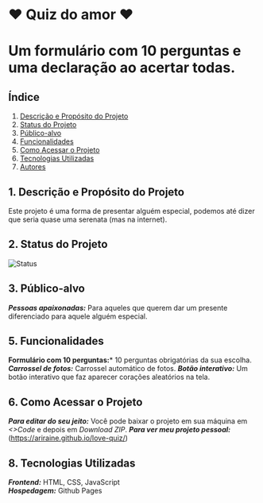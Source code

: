 # ❤️ Quiz do amor ❤️
# Um formulário com 10 perguntas e uma declaração ao acertar todas.

## Índice
1. [Descrição e Propósito do Projeto](#descrição-e-propósito-do-projeto)
2. [Status do Projeto](#status-do-projeto)
3. [Público-alvo](#público-alvo)
4. [Funcionalidades](#funcionalidades)
5. [Como Acessar o Projeto](#como-acessar-o-projeto)
6. [Tecnologias Utilizadas](#tecnologias-utilizadas)
7. [Autores](#autores)

## 1. Descrição e Propósito do Projeto
Este projeto é uma forma de presentar alguém especial, podemos até dizer que seria quase uma serenata (mas na internet).

## 2. Status do Projeto
![Status](https://img.shields.io/badge/STATUS-em_desenvolvimento-blue)

## 3. Público-alvo
  ***Pessoas apaixonadas:*** Para aqueles que querem dar um presente diferenciado para aquele alguém especial.
 
## 5. Funcionalidades
  **Formulário com 10 perguntas:*** 10 perguntas obrigatórias da sua escolha.
  ***Carrossel de fotos:*** Carrossel automático de fotos.
  ***Botão interativo:*** Um botão interativo que faz aparecer corações aleatórios na tela.

## 6. Como Acessar o Projeto
  ***Para editar do seu jeito:*** Você pode baixar o projeto em sua máquina em *<>Code* e depois em *Download ZIP*.
  ***Para ver meu projeto pessoal:*** (https://ariraine.github.io/love-quiz/)


## 8. Tecnologias Utilizadas
  ***Frontend:*** HTML, CSS, JavaScript  
  ***Hospedagem:*** Github Pages